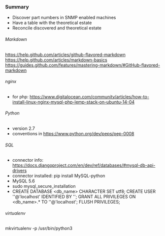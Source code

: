 ### Summary
- Discover part numbers in SNMP enabled machines
- Have a table with the theoretical estate
- Reconcile discovered and theoretical estate


###### Markdown
https://help.github.com/articles/github-flavored-markdown
https://help.github.com/articles/markdown-basics
https://guides.github.com/features/mastering-markdown/#GitHub-flavored-markdown

###### nginx
- for php: https://www.digitalocean.com/community/articles/how-to-install-linux-nginx-mysql-php-lemp-stack-on-ubuntu-14-04

###### Python
- version 2.7
- conventions in https://www.python.org/dev/peps/pep-0008

###### SQL
- connector info: https://docs.djangoproject.com/en/dev/ref/databases/#mysql-db-api-drivers
- connector installed: pip install MySQL-python
- MySQL 5.6
- sudo mysql_secure_installation 
-   CREATE DATABASE <db_name> CHARACTER SET utf8;
    CREATE USER '<user>'@'localhost' IDENTIFIED BY '<password>';
    GRANT ALL PRIVILEGES ON <db_name>.* TO '<user>'@'localhost';
    FLUSH PRIVILEGES;

###### virtualenv
mkvirtualenv -p /usr/bin/python3 <environment>
